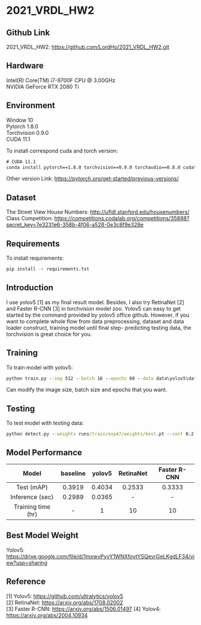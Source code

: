 # 2021_VRDL_HW2

## Github Link

2021_VRDL_HW2: https://github.com/LordHo/2021_VRDL_HW2.git

## Hardware

Intel(R) Core(TM) i7-9700F CPU @ 3.00GHz  
NVIDIA GeForce RTX 2080 Ti

## Environment

Window 10  
Pytorch 1.8.0  
Torchvision 0.9.0  
CUDA 11.1

To install correspond cuda and torch version:

```cmd
# CUDA 11.1
conda install pytorch==1.8.0 torchvision==0.9.0 torchaudio==0.8.0 cudatoolkit=11.1 -c pytorch -c conda-forge
```

Other version Link: https://pytorch.org/get-started/previous-versions/

## Dataset

The Street View House Numbers: http://ufldl.stanford.edu/housenumbers/  
Class Competition: https://competitions.codalab.org/competitions/35888?secret_key=7e3231e6-358b-4f06-a528-0e3c8f9e328e

## Requirements

To install requirements:

```cmd
pip install -r requirements.txt
```

## Introduction

I use yolov5 [1] as my final result model. Besides, I also try RetinaNet [2] and Faster R-CNN [3] in torchvision model zoo. Yolov5 can easy to get started by the command provided by yolov5 office github. However, if you want to complete whole flow from data preprocessing, dataset and data loader construct, training model until final step- predicting testing data, the torchvision is great choice for you.

## Training

To train model with yolov5:

```cmd
python train.py --img 512 --batch 16 --epochs 60 --data data\yolov5\data.yaml --weights yolov5m.pt --workers 4
```

Can modify the image size, batch size and epochs that you want.

## Testing

To test model with testing data:

```cmd
python detect.py --weights runs/train/exp47/weights/best.pt --conf 0.2 --source data/test --save-txt --save-conf
```

## Model Performance

|       Model        | baseline | yolov5 | RetinaNet | Faster R-CNN |
| :----------------: | :------: | :----: | :-------: | :----------: |
|     Test (mAP)     |  0.3919  | 0.4034 |  0.2533   |    0.3333    |
|  Inference (sec)   |  0.2989  | 0.0365 |     -     |      -       |
| Training time (hr) |    -     |   1    |    10     |      10      |

## Best Model Weight

Yolov5: https://drive.google.com/file/d/1mxwvPyvY1WNXfovtYSQeyrGeLKgdLF34/view?usp=sharing  

## Reference

[1] Yolov5: https://github.com/ultralytics/yolov5  
[2] RetinaNet: https://arxiv.org/abs/1708.02002  
[3] Faster R-CNN: https://arxiv.org/abs/1506.01497
[4] Yolov4: https://arxiv.org/abs/2004.10934